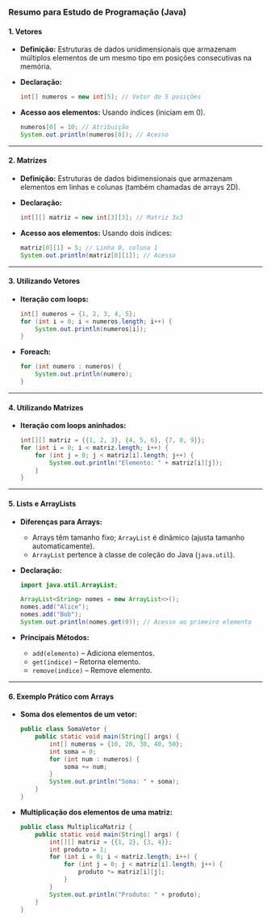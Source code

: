
### Resumo para Estudo de Programação (Java)

#### **1. Vetores**

- **Definição:** Estruturas de dados unidimensionais que armazenam múltiplos elementos de um mesmo tipo em posições consecutivas na memória.
- **Declaração:**
    
    ```java
    int[] numeros = new int[5]; // Vetor de 5 posições
    ```
    
- **Acesso aos elementos:** Usando índices (iniciam em 0).
    
    ```java
    numeros[0] = 10; // Atribuição
    System.out.println(numeros[0]); // Acesso
    ```
    

---

#### **2. Matrizes**

- **Definição:** Estruturas de dados bidimensionais que armazenam elementos em linhas e colunas (também chamadas de arrays 2D).
- **Declaração:**
    
    ```java
    int[][] matriz = new int[3][3]; // Matriz 3x3
    ```
    
- **Acesso aos elementos:** Usando dois índices:
    
    ```java
    matriz[0][1] = 5; // Linha 0, coluna 1
    System.out.println(matriz[0][1]); // Acesso
    ```
    

---

#### **3. Utilizando Vetores**

- **Iteração com loops:**
    
    ```java
    int[] numeros = {1, 2, 3, 4, 5};
    for (int i = 0; i < numeros.length; i++) {
        System.out.println(numeros[i]);
    }
    ```
    
- **Foreach:**
    
    ```java
    for (int numero : numeros) {
        System.out.println(numero);
    }
    ```
    

---

#### **4. Utilizando Matrizes**

- **Iteração com loops aninhados:**
    
    ```java
    int[][] matriz = {{1, 2, 3}, {4, 5, 6}, {7, 8, 9}};
    for (int i = 0; i < matriz.length; i++) {
        for (int j = 0; j < matriz[i].length; j++) {
            System.out.println("Elemento: " + matriz[i][j]);
        }
    }
    ```
    

---

#### **5. Lists e ArrayLists**

- **Diferenças para Arrays:**
    - Arrays têm tamanho fixo; `ArrayList` é dinâmico (ajusta tamanho automaticamente).
    - `ArrayList` pertence à classe de coleção do Java (`java.util`).
- **Declaração:**
    
    ```java
    import java.util.ArrayList;
    
    ArrayList<String> nomes = new ArrayList<>();
    nomes.add("Alice");
    nomes.add("Bob");
    System.out.println(nomes.get(0)); // Acesso ao primeiro elemento
    ```
    
- **Principais Métodos:**
    - `add(elemento)` – Adiciona elementos.
    - `get(indice)` – Retorna elemento.
    - `remove(indice)` – Remove elemento.

---

#### **6. Exemplo Prático com Arrays**

- **Soma dos elementos de um vetor:**
    
    ```java
    public class SomaVetor {
        public static void main(String[] args) {
            int[] numeros = {10, 20, 30, 40, 50};
            int soma = 0;
            for (int num : numeros) {
                soma += num;
            }
            System.out.println("Soma: " + soma);
        }
    }
    ```
    
- **Multiplicação dos elementos de uma matriz:**
    
    ```java
    public class MultiplicaMatriz {
        public static void main(String[] args) {
            int[][] matriz = {{1, 2}, {3, 4}};
            int produto = 1;
            for (int i = 0; i < matriz.length; i++) {
                for (int j = 0; j < matriz[i].length; j++) {
                    produto *= matriz[i][j];
                }
            }
            System.out.println("Produto: " + produto);
        }
    }
    ```

